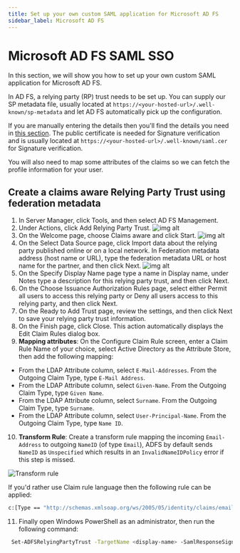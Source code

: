 ```yaml
---
title: Set up your own custom SAML application for Microsoft AD FS
sidebar_label: Microsoft AD FS
---
```


# Microsoft AD FS SAML SSO

In this section, we will show you how to set up your own custom SAML application for Microsoft AD FS.

In AD FS, a relying party (RP) trust needs to be set up. You can supply our SP metadata file, usually located at `https://<your-hosted-url>/.well-known/sp-metadata` and let AD FS automatically pick up the configuration.

If you are manually entering the details then you'll find the details you need in [this section](./generic-saml.md). The public certificate is needed for Signature verification and is usually located at `https://<your-hosted-url>/.well-known/saml.cer` for Signature verification.

You will also need to map some attributes of the claims so we can fetch the profile information for your user.

## Create a claims aware Relying Party Trust using federation metadata

1. In Server Manager, click Tools, and then select AD FS Management.
2. Under Actions, click Add Relying Party Trust.
   ![img alt](/images/docs/jackson/sso-providers/adfs/addtrust1.png)
3. On the Welcome page, choose Claims aware and click Start.
   ![img alt](/images/docs/jackson/sso-providers/adfs/addtrust2.png)
4. On the Select Data Source page, click Import data about the relying party published online or on a local network. In Federation metadata address (host name or URL), type the federation metadata URL or host name for the partner, and then click Next.
   ![img alt](/images/docs/jackson/sso-providers/adfs/addtrust12.png)
5. On the Specify Display Name page type a name in Display name, under Notes type a description for this relying party trust, and then click Next.
6. On the Choose Issuance Authorization Rules page, select either Permit all users to access this relying party or Deny all users access to this relying party, and then click Next.
7. On the Ready to Add Trust page, review the settings, and then click Next to save your relying party trust information.
8. On the Finish page, click Close. This action automatically displays the Edit Claim Rules dialog box.
9. **Mapping attributes**:
   On the Configure Claim Rule screen, enter a Claim Rule Name of your choice, select Active Directory as the Attribute Store, then add the following mapping:

- From the LDAP Attribute column, select `E-Mail-Addresses`. From the Outgoing Claim Type, type `E-Mail Address`.
- From the LDAP Attribute column, select `Given-Name`. From the Outgoing Claim Type, type `Given Name`.
- From the LDAP Attribute column, select `Surname`. From the Outgoing Claim Type, type `Surname`.
- From the LDAP Attribute column, select `User-Principal-Name`. From the Outgoing Claim Type, type `Name ID`.

10. **Transform Rule**: Create a transform rule mapping the incoming `Email-Address` to outgoing `NameID` (of type `Email`), ADFS by default sends `NameID` as `Unspecified` which results in an `InvalidNameIDPolicy` error if this step is missed.

![Transform rule](/images/docs/jackson/sso-providers/adfs/nameid-email.png)

If you'd rather use Claim rule language then the following rule can be applied:

```sh
c:[Type == "http://schemas.xmlsoap.org/ws/2005/05/identity/claims/emailaddress"] => issue(Type = "http://schemas.xmlsoap.org/ws/2005/05/identity/claims/nameidentifier", Issuer = c.Issuer, OriginalIssuer = c.OriginalIssuer, Value = c.Value, ValueType = c.ValueType, Properties["http://schemas.xmlsoap.org/ws/2005/05/identity/claimproperties/format"] = "urn:oasis:names:tc:SAML:1.1:nameid-format:emailAddress");
```

11. Finally open Windows PowerShell as an administrator, then run the following command:

```sh
 Set-ADFSRelyingPartyTrust -TargetName <display-name> -SamlResponseSignature "MessageAndAssertion"
```

